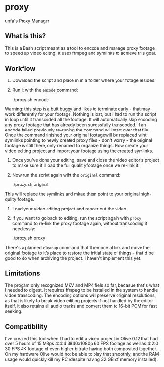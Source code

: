# proxy
unfa's Proxy Manager

## What is this?

This is a Bash script meant as a tool to encode and manage proxy footage to speed up video editng. It uses ffmpeg and symlinks to achieve this goal.

## Workflow

1. Download the script and place in in a folder where your fotage resides.
1. Run it with the `encode` command:

     ./proxy.sh encode
   
Warning: this step is a buit buggy and likes to terminate early - that may work differently for your footage. Nothing is lost, but I had to run this script in loop until it transcoded all the footage. It will automatically skip encoding any proxy footage that has already been sucessfully transcoded. if an encode failed previously re-runing the command will start over that file.
Once the command finished your original footagewill be replaced wiht symlinks pointing to newly created proxy files - don't worry - the original footage is still there, only renamed to organize things. Now create your video editing project and import your footage using the created symlinks.

1. Once you've done your editing, save and close the video editor's project to make sure it'll load the full qualit yfootage once we re-link it.
1. Now run the scriot again wiht the `original` command:

     ./proxy.sh original
     
This will replace the symlinks and mkae them point to your original high-qulity footage.

1. Load your video editing project and render out the video.

1. If you want to go back to editing, run the script again with `proxy` command to re-link the proxy footage again, without transcoding it needlessly:

     ./proxy.sh proxy


There's a planned `cleanup` command that'll remoce al link and move the original footage to it's place to restore the initial state of things - that'd be good to do when archiving the project. I haven't implement this yet.

## Limitations

The progam only recognized MKV and MP4 fiels so far, becasue that's what I needed to digest. It requires ffmpeg to be installed in the system to handle vidoe transcoding. The encoding options will preserve original resolutions, as that is likely to break video editing projects if not handled by the editor itself, it also retains all audio tracks and convert them to 16-bit PCM for fast seeking.

## Compatibility

I've created this tool when I had to edit a video project in Olive 0.12 that had over 5 hours of 15 MBps 4:4:4 3840x1080p 60 FPS footage as well as 4:2:0 30 FPS 4K footage of even higher bitrate having both composited together. On my hardware Olive would not be able to play that smoothly, and the RAM usage would quickly kill my PC (despite having 32 GB of memory installed).
